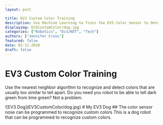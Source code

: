 ```yaml
---
layout: post

title: EV3 Custom Color Training
description: Use Machine Learning to Train the EV3 Color Sensor to Detect Custom Colors
displayimg: EV3CustomColor/dog.jpg
categories: ["Robotics", "Ev3/NXT", "Tech"]
authors: ["Jennifer Cross"]
featured: false
date: 02-11-2020
draft: false
---
```



# EV3 Custom Color Training
Use the nearest neighbor algorithm to recognize and detect colors that are usually too similar to tell apart. Do you  need you robot to be able to tell dark green from lime green? Not a problem.

<!--IMAGE_TEXT_OVERLAY creates a image with a text box over it--------------------->
<div class="image_text_overlay" markdown="1">
![EV3 Dog](EV3CustomColor/dog.jpg)
# My EV3 Dog
## The color sensor nose can be programmed to recognize custom colors
This is a dog robot that can be programmed to recognize custom colors.
</div>

<!--document creates a grid of documentss---------------------
<div class="document" markdown="1">
# TITLE OF SECTION
[TITLE OF document](PROJECTFOLDERNAME/NAME OF documemt FILE)
[TITLE OF document](PROJECTFOLDERENAME/NAME OFdocument FILE)>
<!-- insert as many links here as you want to dynamically create a grid of pdfs--
</div>>

<!--VIDEO_TEXT_OVERLAY creates a video with a text box over it---------------------
<div class="video_text_overlay" markdown="1">
[TITLE OF VIDEO](--- paste a youtu.be link here--)
# YOUR VIDEO TITLE
## YOUR VIDEO SUBTITLE
THIS IS WHERE YOU CAN WRITE A DESCRIPTION ABOUT YOUR VIDEO.
</div>>

<!--FREE WRITE lets you write any markdown you want (include images, lists, titles, code,etc)
               If something doesn't look how you expect on the page, try adding a linebreak after it---------------------
<div class="free_write" markdown="1">>
</div>
